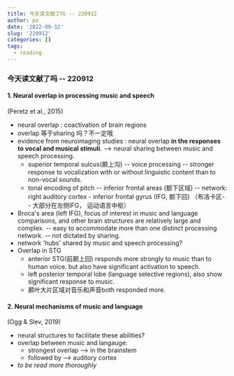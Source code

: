 ```yaml
---
title: 今天读文献了吗 -- 220912
author: px
date: '2022-09-12'
slug: '220912'
categories: []
tags:
  - reading
---
```



### 今天读文献了吗 -- 220912


#### 1. Neural overlap in processing music and speech
(Peretz et al., 2015)

- neural overlap : coactivation of brain regions 
- overlap 等于sharing 吗？不一定哦
- evidence from neuroimaging studies : neural overlap **in the responses to vocal and musical stimuli**. --> neural sharing between music and speech processing. 
  - superior temporal sulcus(颞上沟) -- voice processing -- stronger response to vocalization with or without linguistic content than to non-vocal sounds.
  - tonal encoding of pitch -- inferior frontal areas (额下区域) -- network: right auditory cortex - inferior frontal gyrus (IFG, 额下回) （布洛卡区-- 大部分在左侧IFG， 运动语言中枢）
- Broca's area (left IFG), focus of interest in music and language comparisons, and other brain structures are relatively large and complex.  -- easy to accommodate more than one distinct processing network. -- not dictated by sharing.
- network 'hubs' shared by music and speech processing?
- Overlap in STG
  - anterior STG(前颞上回) responds more strongly to music than to human voice. but also have significant activation to speech.
  - left posterior temporal lobe (language selective regions), also show significant response to music. 
  - 颞叶大片区域对音乐和声音both responded more.



#### 2. Neural mechanisms of music and language
(Ogg & Slev, 2019)

- neural structures to facilitate these abilities?
- overlap between music and langauge:
  - strongest overlap --> in the brainstem
  - followed by --> auditory cortex
- *to be read more thoroughly*
